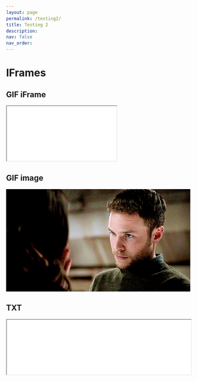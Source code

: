 ```yaml
---
layout: page
permalink: /testing2/
title: Testing 2
description:
nav: false
nav_order: 
---
```


# IFrames

## GIF iFrame
<iframe src="../assets/documents/Fitz.gif" allowfullscreen></iframe>

## GIF image
<img src="../assets/documents/Fitz.gif" allowfullscreen>

## TXT
<iframe width="100%" src="../assets/txt/Week1_Johnson - from Media Franchising-annotations.txt" allowfullscreen>iFrame HERE</iframe>
